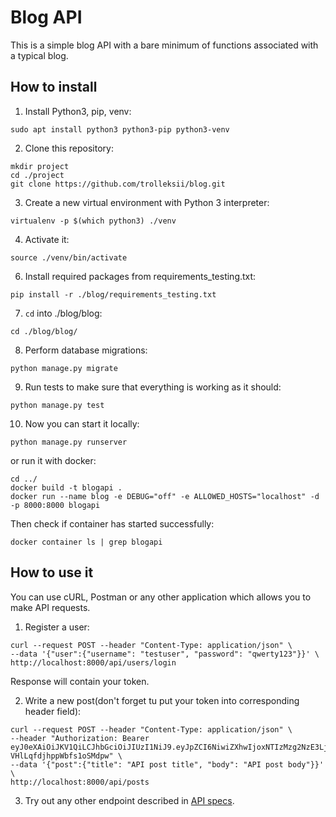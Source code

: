 # Blog API

This is a simple blog API with a bare minimum of functions associated with a typical blog.


## How to install

1. Install Python3, pip, venv:

```SH
sudo apt install python3 python3-pip python3-venv
```

2. Clone this repository:

```SH
mkdir project
cd ./project
git clone https://github.com/trolleksii/blog.git
```

3. Create a new virtual environment with Python 3 interpreter:

```SH
virtualenv -p $(which python3) ./venv
```

4. Activate it:

```SH
source ./venv/bin/activate
```

6. Install required packages from requirements_testing.txt:

```SH
pip install -r ./blog/requirements_testing.txt
```

7. `cd` into ./blog/blog:

```SH
cd ./blog/blog/
```

8. Perform database migrations:

```SH
python manage.py migrate
```

9. Run tests to make sure that everything is working as it should:

`python manage.py test`

10. Now you can start it locally:

```SH
python manage.py runserver
```

or run it with docker:

```SH
cd ../
docker build -t blogapi .
docker run --name blog -e DEBUG="off" -e ALLOWED_HOSTS="localhost" -d -p 8000:8000 blogapi
```

Then check if container has started successfully:
```SH
docker container ls | grep blogapi
```


## How to use it

You can use cURL, Postman or any other application which allows you to make API requests.


1. Register a user:
```SH
curl --request POST --header "Content-Type: application/json" \
--data '{"user":{"username": "testuser", "password": "qwerty123"}}' \
http://localhost:8000/api/users/login
```
Response will contain your token.


2. Write a new post(don't forget tu put your token into corresponding header field):

```SH
curl --request POST --header "Content-Type: application/json" \
--header "Authorization: Bearer eyJ0eXAiOiJKV1QiLCJhbGciOiJIUzI1NiJ9.eyJpZCI6NiwiZXhwIjoxNTIzMzg2NzE3LjU1ODY0N30.scxIVv7YVy9FWyjYNxMf-VHlLqfdjhppWbfs1oSMdpw" \
--data '{"post":{"title": "API post title", "body": "API post body"}}' \
http://localhost:8000/api/posts
```

3. Try out any other endpoint described in [API specs](https://github.com/trolleksii/blog/blob/master/API_SPECS.md).
